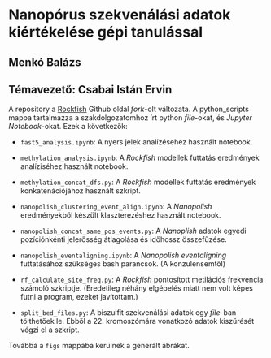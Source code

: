 # Nanopórus szekvenálási adatok kiértékelése gépi tanulással
## Menkó Balázs

## Témavezető: Csabai Istán Ervin

A repository a [Rockfish](https://github.com/lbcb-sci/rockfish) Github oldal *fork*-olt változata. A python_scripts mappa tartalmazza a szakdolgozatomhoz írt python *file*-okat, és *Jupyter Notebook*-okat. Ezek a következők:
 - `fast5_analysis.ipynb`: A nyers jelek analízésehez használt notebook.

 - `methylation_analysis.ipynb`:  A *Rockfish* modellek futtatás eredmények analíziséhez használt notebook. 

 - `methylation_concat_dfs.py`:  A *Rockfish* modellek futtatás eredmények konkatenációjához használt szkript.

 - `nanopolish_clustering_event_align.ipynb`:  A *Nanopolish* eredményekből készült klaszterezéshez használt notebook.

 - `nanopolish_concat_same_pos_events.py`: A *Nanoplish* adatok egyedi pozíciónkénti jelerősség átlagolása és időhossz összefűzése.

 - `nanopolish_eventaligning.ipynb`: A *Nanopolish eventaligning* futtatásához szükséges bash parancsok. (A konzulensemtől)

 - `rf_calculate_site_freq.py`: A *Rockfish* pontosított metilációs frekvencia számoló szkriptje. (Eredetileg néhány elgépelés miatt nem volt képes futni a program, ezeket javítottam.)

 - `split_bed_files.py`: A biszulfit szekvenálási adatok egy *file*-ban tölthetőek le. Ebből a 22. kromoszómára vonatkozó adatok kiszűrését végzi el a szkript.

Továbbá a `figs` mappába kerülnek a generált ábrákat.
